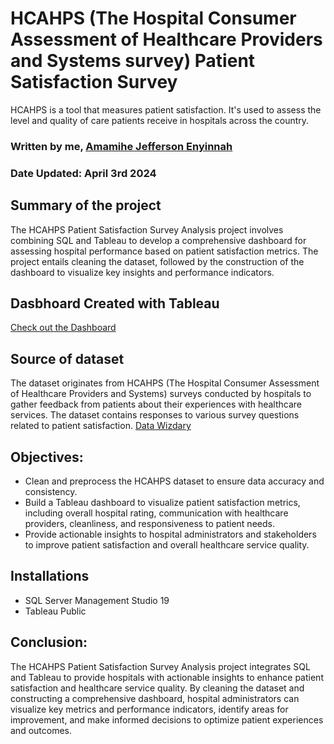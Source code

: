 # HCAHPS (The Hospital Consumer Assessment of Healthcare Providers and Systems survey) Patient Satisfaction Survey
HCAHPS is a tool that measures patient satisfaction. It's used to assess the level and quality of care patients receive in hospitals across the country.

### Written by me, [Amamihe Jefferson Enyinnah](https://www.linkedin.com/in/amamihe-kaiser/)
### Date Updated: April 3rd 2024

## Summary of the project
The HCAHPS Patient Satisfaction Survey Analysis project involves combining SQL and Tableau to develop a comprehensive dashboard for assessing hospital performance based on patient satisfaction metrics. 
The project entails cleaning the dataset, followed by the construction of the dashboard to visualize key insights and performance indicators.

## Dasbhoard Created with Tableau 
[Check out the Dashboard](https://public.tableau.com/app/profile/amamihe.kaiser/viz/HCAPSPatientSatisfactionScores/HCAHPSDashboard)
## Source of dataset
The dataset originates from HCAHPS (The Hospital Consumer Assessment of Healthcare Providers and Systems) surveys conducted by hospitals to gather feedback from patients about their experiences with healthcare services. 
The dataset contains responses to various survey questions related to patient satisfaction.
[Data Wizdary](https://datawizardry.academy/hcahps-patient-satisfaction-dashboard/)

## Objectives:
- Clean and preprocess the HCAHPS dataset to ensure data accuracy and consistency.
- Build a Tableau dashboard to visualize patient satisfaction metrics, including overall hospital rating, communication with healthcare providers, cleanliness, and responsiveness to patient needs.
- Provide actionable insights to hospital administrators and stakeholders to improve patient satisfaction and overall healthcare service quality.

## Installations
- SQL Server Management Studio 19
- Tableau Public

## Conclusion:
The HCAHPS Patient Satisfaction Survey Analysis project integrates SQL and Tableau to provide hospitals with actionable insights to enhance patient satisfaction and healthcare service quality. 
By cleaning the dataset and constructing a comprehensive dashboard, hospital administrators can visualize key metrics and performance indicators, identify areas for improvement, and make informed decisions to optimize patient experiences and outcomes.
